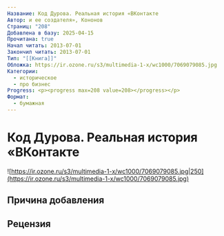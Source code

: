 ```yaml
---
Название: Код Дурова. Реальная история «ВКонтакте
Автор: и ее создателя», Кононов
Страниц: "208"
Добавлена в базу: 2025-04-15
Прочитана: true
Начал читать: 2013-07-01
Закончил читать: 2013-07-01
Тип: "[[Книга]]"
Обложка: https://ir.ozone.ru/s3/multimedia-1-x/wc1000/7069079085.jpg
Категории:
  - историческое
  - про бизнес
Progress: <p><progress max=208 value=208></progress></p>
Формат:
  - бумажная
---
```

# Код Дурова. Реальная история «ВКонтакте

![https://ir.ozone.ru/s3/multimedia-1-x/wc1000/7069079085.jpg|250](https://ir.ozone.ru/s3/multimedia-1-x/wc1000/7069079085.jpg)

## Причина добавления


## Рецензия